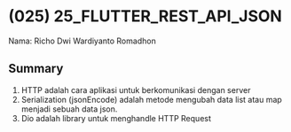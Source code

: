 # (025) 25_FLUTTER_REST_API_JSON

Nama: Richo Dwi Wardiyanto Romadhon

## Summary


1. HTTP adalah cara aplikasi untuk berkomunikasi dengan server
2. Serialization (jsonEncode) adalah metode mengubah data list atau map menjadi sebuah data json.
3. Dio adalah library untuk menghandle HTTP Request